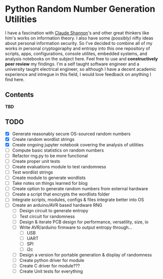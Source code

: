 # Python Random Number Generation Utilities

I have a fascination with [Claude Shannon](https://en.wikipedia.org/wiki/Claude_Shannon)'s and other great thinkers like him's works on information theory. I also have some *(possibly)* nifty ideas about personal information security. So I've decided to combine all of my works in personal cryptogoraphy and entropy into this one repository of scripts, apps, configurations, console utilites, embedded systems, and analysis notebooks on the subject here. Feel free to use and **constructively peer review** my findings. I'm a self taught software engineer and a university taught electrical engineer, so although I have a decent academic experience and intregue in this field, I would love feedback on anything I find here.

## Contents

**TBD**

## TODO
- [x] Generate reasonably secure OS-sourced random numbers
- [x] Create random wordlist strings
- [x] Create ongoing jupyter notebook covering the analysis of utilities
- [ ] Compute basic statistics on random numbers
- [ ] Refactor rng.py to be more functional
- [ ] Create proper unit tests
- [ ] Create evaluations module to test randomness
- [ ] Test wordlist strings
- [ ] Create module to generate wordlists
- [ ] Take notes on things learned for blog
- [ ] Create option to generate random numbers from external hardware
- [ ] Create a script that encrypts the wordlists folder
- [ ] Integrate scripts, modules, configs & files integrate better into OS
- [ ] Create an arduino/AVR based hardware RNG
  - [ ] Design circuit to generate entropy
  - [ ] Test circuit for randomness
  - [ ] Design & iterate PCB design for performance, versatility, size, io
  - [ ] Write AVR/arduino firmware to output entropy through...
    - [ ] USB
    - [ ] UART
    - [ ] SPI
    - [ ] i2c
  - [ ] Design a version for portable generation & display of randomness
  - [ ] Create python driver for module
  - [ ] Create C driver for module???
  - [ ] Create Unit tests for everything
